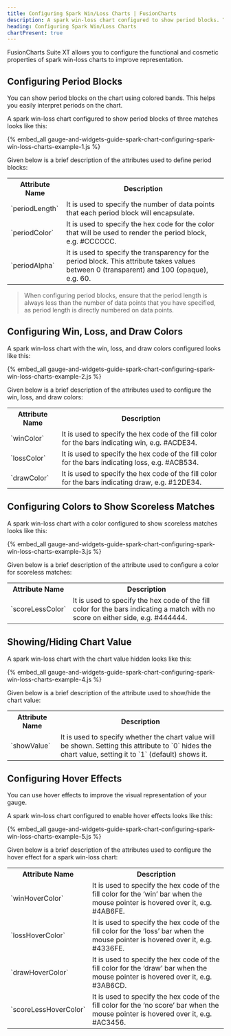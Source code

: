 ```yaml
---
title: Configuring Spark Win/Loss Charts | FusionCharts
description: A spark win-loss chart configured to show period blocks. The functional and cosmetic properties can be configured for spark win/loss chart.
heading: Configuring Spark Win/Loss Charts
chartPresent: true
---
```


FusionCharts Suite XT allows you to configure the functional and cosmetic properties of spark win-loss charts to improve representation.

## Configuring Period Blocks

You can show period blocks on the chart using colored bands. This helps you easily interpret periods on the chart.

A spark win-loss chart configured to show period blocks of three matches looks like this:

{% embed_all gauge-and-widgets-guide-spark-chart-configuring-spark-win-loss-charts-example-1.js %}

Given below is a brief description of the attributes used to define period blocks:

<table>
  <tr>
    <th>Attribute Name</th>
    <th>Description</th>
  </tr>
  <tr>
    <td>`periodLength`</td>
    <td>It is used to specify the number of data points that each period block will encapsulate.</td>
  </tr>
  <tr>
    <td>`periodColor`</td>
    <td>It is used to specify the hex code for the color that will be used to render the period block, e.g. #CCCCCC.</td>
  </tr>
  <tr>
    <td>`periodAlpha`</td>
    <td>It is used to specify the transparency for the period block. This attribute takes values between 0 (transparent) and 100 (opaque), e.g. 60.</td>
  </tr>
</table>


>  When configuring period blocks, ensure that the period length is always less than the number of data points that you have specified, as period length is directly numbered on data points.

## Configuring Win, Loss, and Draw Colors

A spark win-loss chart with the win, loss, and draw colors configured looks like this:

{% embed_all gauge-and-widgets-guide-spark-chart-configuring-spark-win-loss-charts-example-2.js %}

Given below is a brief description of the attributes used to configure the win, loss, and draw colors:

<table>
  <tr>
    <th>Attribute Name</th>
    <th>Description</th>
  </tr>
  <tr>
    <td>`winColor`</td>
    <td>It is used to specify the hex code of the fill color for the bars indicating win, e.g. #ACDE34.</td>
  </tr>
  <tr>
    <td>`lossColor`</td>
    <td>It is used to specify the hex code of the fill color for the bars indicating loss, e.g. #ACB534.</td>
  </tr>
  <tr>
    <td>`drawColor`</td>
    <td>It is used to specify the hex code of the fill color for the bars indicating draw, e.g. #12DE34.</td>
  </tr>
</table>


## Configuring Colors to Show Scoreless Matches

A spark win-loss chart with a color configured to show scoreless matches looks like this:

{% embed_all gauge-and-widgets-guide-spark-chart-configuring-spark-win-loss-charts-example-3.js %}

Given below is a brief description of the attribute used to configure a color for scoreless matches:

<table>
  <tr>
    <th>Attribute Name</th>
    <th>Description</th>
  </tr>
  <tr>
    <td>`scoreLessColor`</td>
    <td>It is used to specify the hex code of the fill color for the bars indicating a match with no score on either side, e.g. #444444.</td>
  </tr>
</table>


## Showing/Hiding Chart Value

A spark win-loss chart with the chart value hidden looks like this:

{% embed_all gauge-and-widgets-guide-spark-chart-configuring-spark-win-loss-charts-example-4.js %}

Given below is a brief description of the attribute used to show/hide the chart value:

<table>
  <tr>
    <th>Attribute Name</th>
    <th>Description</th>
  </tr>
  <tr>
    <td>`showValue`</td>
    <td>It is used to specify whether the chart value will be shown. Setting this attribute to `0` hides the chart value, setting it to `1` (default) shows it. </td>
  </tr>
</table>


## Configuring Hover Effects

You can use hover effects to improve the visual representation of your gauge.

A spark win-loss chart configured to enable hover effects looks like this:

{% embed_all gauge-and-widgets-guide-spark-chart-configuring-spark-win-loss-charts-example-5.js %}

Given below is a brief description of the attributes used to configure the hover effect for a spark win-loss chart:

<table>
  <tr>
    <th>Attribute Name</th>
    <th>Description</th>
  </tr>
  <tr>
    <td>`winHoverColor`</td>
    <td>It is used to specify the hex code of the fill color for the ‘win’ bar when the mouse pointer is hovered over it, e.g. #4AB6FE.</td>
  </tr>
  <tr>
    <td>`lossHoverColor`</td>
    <td>It is used to specify the hex code of the fill color for the ‘loss’ bar when the mouse pointer is hovered over it, e.g. #4336FE.</td>
  </tr>
  <tr>
    <td>`drawHoverColor`</td>
    <td>It is used to specify the hex code of the fill color for the ‘draw’ bar when the mouse pointer is hovered over it, e.g. #3AB6CD.</td>
  </tr>
  <tr>
    <td>`scoreLessHoverColor`</td>
    <td>It is used to specify the hex code of the fill color for the ‘no score’ bar when the mouse pointer is hovered over it, e.g. #AC3456.</td>
  </tr>
</table>